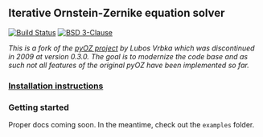 ## Iterative Ornstein-Zernike equation solver

[![Build Status](https://travis-ci.com/ctk3b/pyoz.svg?token=T2bs5CWLhhVcoq5EpoJT&branch=master)](https://travis-ci.com/ctk3b/pyoz)
[![BSD 3-Clause](https://img.shields.io/badge/license-BSD%203--Clause-blue.svg)](license.md)

*This is a fork of the [pyOZ project](http://pyoz.vrbka.net) by Lubos Vrbka
which was discontinued in 2009 at version 0.3.0. The goal is to modernize the
code base and as such not all features of the original pyOZ have been 
implemented so far.*

### [Installation instructions](docs/installation.md)

### Getting started

Proper docs coming soon. In the meantime, check out the `examples` folder.
